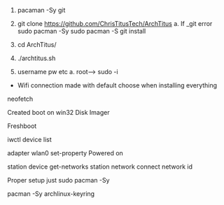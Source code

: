 1. pacaman -Sy git
2. git clone https://github.com/ChrisTitusTech/ArchTitus
    a. If _git error
    sudo pacman -Sy
    sudo pacman -S git
    install

3. cd ArchTitus/
4. ./archtitus.sh   
5. username pw etc
    a. root--> sudo -i

- Wifi connection made with default choose when installing everything 



neofetch

Created boot on win32 Disk Imager


Freshboot

iwctl
device list

adapter wlan0 set-property Powered on

station device get-networks
station network connect network id

Proper setup just sudo pacman -Sy

pacman -Sy archlinux-keyring